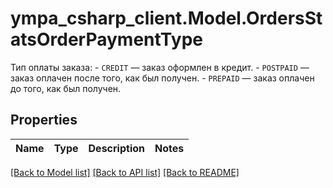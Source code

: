 # ympa_csharp_client.Model.OrdersStatsOrderPaymentType
Тип оплаты заказа: - `CREDIT` — заказ оформлен в кредит. - `POSTPAID` — заказ оплачен после того, как был получен. - `PREPAID` — заказ оплачен до того, как был получен. 

## Properties

Name | Type | Description | Notes
------------ | ------------- | ------------- | -------------

[[Back to Model list]](../README.md#documentation-for-models) [[Back to API list]](../README.md#documentation-for-api-endpoints) [[Back to README]](../README.md)

